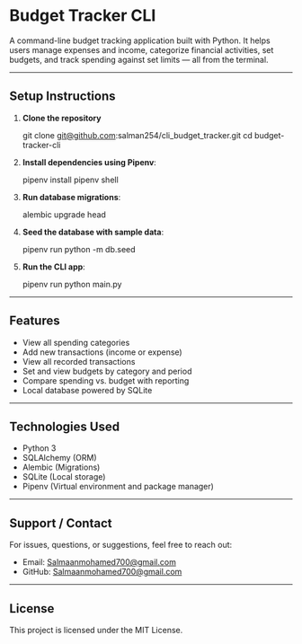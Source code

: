
# Budget Tracker CLI

A command-line budget tracking application built with Python. It helps users manage expenses and income, categorize financial activities, set budgets, and track spending against set limits — all from the terminal.

---

## Setup Instructions

1. **Clone the repository** 
    
    git clone git@github.com:salman254/cli_budget_tracker.git
    cd budget-tracker-cli
    

2. **Install dependencies using Pipenv**:
    
    pipenv install
    pipenv shell
    

3. **Run database migrations**:
    
    alembic upgrade head
    

4. **Seed the database with sample data**:
    
    pipenv run python -m db.seed
    

5. **Run the CLI app**:
    
    pipenv run python main.py
    

---

## Features

- View all spending categories
- Add new transactions (income or expense)
- View all recorded transactions
- Set and view budgets by category and period
- Compare spending vs. budget with reporting
- Local database powered by SQLite

---

## Technologies Used

- Python 3
- SQLAlchemy (ORM)
- Alembic (Migrations)
- SQLite (Local storage)
- Pipenv (Virtual environment and package manager)

---

## Support / Contact

For issues, questions, or suggestions, feel free to reach out:

- Email: Salmaanmohamed700@gmail.com
- GitHub: Salmaanmohamed700@gmail.com

---

## License

This project is licensed under the MIT License.


